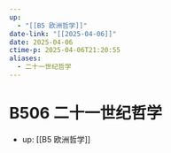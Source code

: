 ```yaml
---
up:
  - "[[B5 欧洲哲学]]"
date-link: "[[2025-04-06]]"
date: 2025-04-06
ctime-p: 2025-04-06T21:20:55
aliases:
  - 二十一世纪哲学
---
```


# B506 二十一世纪哲学

- up: [[B5 欧洲哲学]]

